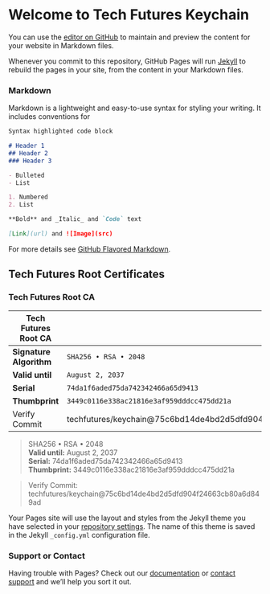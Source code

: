# Welcome to Tech Futures Keychain

You can use the [editor on GitHub](https://github.com/techfutures/keychain/edit/master/index.md) to maintain and preview the content for your website in Markdown files.

Whenever you commit to this repository, GitHub Pages will run [Jekyll](https://jekyllrb.com/) to rebuild the pages in your site, from the content in your Markdown files.

### Markdown

Markdown is a lightweight and easy-to-use syntax for styling your writing. It includes conventions for

```markdown
Syntax highlighted code block

# Header 1
## Header 2
### Header 3

- Bulleted
- List

1. Numbered
2. List

**Bold** and _Italic_ and `Code` text

[Link](url) and ![Image](src)
```

For more details see [GitHub Flavored Markdown](https://guides.github.com/features/mastering-markdown/).

## Tech Futures Root Certificates


### Tech Futures Root CA
| Tech Futures Root CA |        |
| ------------- | ------------- |
| **Signature Algorithm** | `SHA256 • RSA • 2048` |
| **Valid until**  | `August 2, 2037` |
| **Serial** | `74da1f6aded75da742342466a65d9413` |
| **Thumbprint** | `3449c0116e338ac21816e3af959dddcc475dd21a` |
| Verify Commit | techfutures/keychain@75c6bd14de4bd2d5dfd904f24663cb80a6d849ad |


>SHA256 • RSA • 2048  
>**Valid until:** August 2, 2037  
>**Serial:** 74da1f6aded75da742342466a65d9413  
>**Thumbprint:** 3449c0116e338ac21816e3af959dddcc475dd21a  

>Verify Commit: techfutures/keychain@75c6bd14de4bd2d5dfd904f24663cb80a6d849ad


Your Pages site will use the layout and styles from the Jekyll theme you have selected in your [repository settings](https://github.com/techfutures/keychain/settings). The name of this theme is saved in the Jekyll `_config.yml` configuration file.

### Support or Contact

Having trouble with Pages? Check out our [documentation](https://help.github.com/categories/github-pages-basics/) or [contact support](https://github.com/contact) and we’ll help you sort it out.
